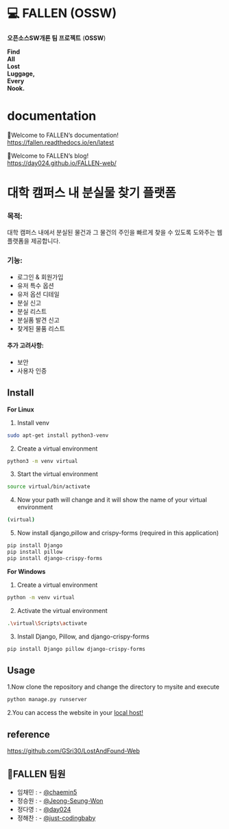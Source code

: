# 💻 FALLEN (OSSW)

**오픈소스SW개론 팀 프로젝트** (**OSSW**) <br>

**Find** <br>
**All** <br>
**Lost** <br>
**Luggage,** <br>
**Every** <br>
**Nook.** <br>


# documentation

📌Welcome to FALLEN’s documentation!<br>
https://fallen.readthedocs.io/en/latest<br>

📌Welcome to FALLEN’s blog!<br>
https://day024.github.io/FALLEN-web/<br> 
# 대학 캠퍼스 내 분실물 찾기 플랫폼 

### **목적**: 
대학 캠퍼스 내에서 분실된 물건과 그 물건의 주인을 빠르게 찾을 수 있도록 도와주는 웹 플랫폼을 제공합니다.

### **기능**:
 - 로그인 & 회원가입
 - 유저 특수 옵션
 - 유저 옵션 디테일 
 - 분실 신고
 - 분실 리스트
 - 분실품 발견 신고
 - 찾게된 물품 리스트

#### **추가 고려사항**:
 - 보안
 - 사용자 인증
## Install
**For Linux**
1. Install venv
```sh
sudo apt-get install python3-venv
```
2. Create a virtual environment
```sh
python3 -m venv virtual
```
3. Start the virtual environment
```sh
source virtual/bin/activate
```
4. Now your path will change and it will show the name of your virtual environment
```sh
(virtual)
```
5. Now install django,pillow and crispy-forms (required in this application)
```sh
pip install Django
pip install pillow
pip install django-crispy-forms
```
**For Windows**
1. Create a virtual environment
```sh
python -m venv virtual
```
2. Activate the virtual environment
```sh
.\virtual\Scripts\activate
```
3. Install Django, Pillow, and django-crispy-forms
```sh
pip install Django pillow django-crispy-forms
```

## Usage
1.Now clone the repository and change the directory to mysite and execute
```sh
python manage.py runserver
```
2.You can access the website in your <a href="http://127.0.0.1:8000/">local host!</a>


## reference
https://github.com/GSri30/LostAndFound-Web

## 👤FALLEN 팀원
- 임채민 : - [@chaemin5](https://github.com/chaemin5)
- 정승원 : - [@Jeong-Seung-Won](https://github.com/Jeong-Seung-Won)
- 정다영 : - [@day024](https://github.com/day024)
- 정해찬 : - [@just-codingbaby](https://github.com/just-codingbaby)

